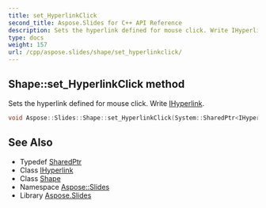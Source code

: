 ```yaml
---
title: set_HyperlinkClick
second_title: Aspose.Slides for C++ API Reference
description: Sets the hyperlink defined for mouse click. Write IHyperlink.
type: docs
weight: 157
url: /cpp/aspose.slides/shape/set_hyperlinkclick/
---
```

## Shape::set_HyperlinkClick method


Sets the hyperlink defined for mouse click. Write [IHyperlink](../../ihyperlink/).

```cpp
void Aspose::Slides::Shape::set_HyperlinkClick(System::SharedPtr<IHyperlink> value) override
```

## See Also

* Typedef [SharedPtr](../../../system/sharedptr/)
* Class [IHyperlink](../../ihyperlink/)
* Class [Shape](../)
* Namespace [Aspose::Slides](../../)
* Library [Aspose.Slides](../../../)
